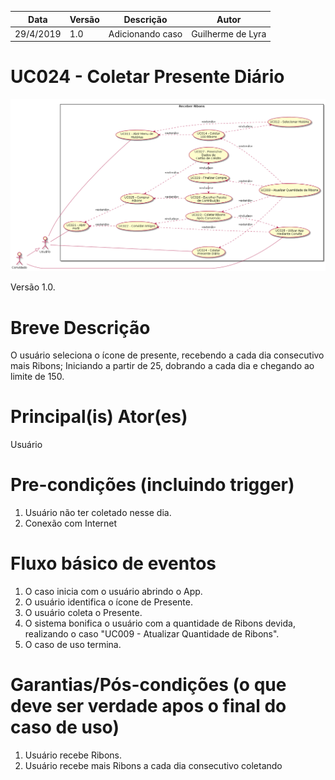 | Data       | Versão  | Descrição       | Autor            |
| ---------- | ------- | --------------- | ---------------- |
| 29/4/2019 | 1.0 | Adicionando caso | Guilherme de Lyra |


# UC024 - Coletar Presente Diário


![diagrama](Receber_Ribons.png)

Versão 1.0.

# Breve Descrição
O usuário seleciona o ícone de presente, recebendo a cada dia consecutivo mais Ribons; Iniciando a partir de 25, dobrando a cada dia e chegando ao limite de 150.

# Principal(is) Ator(es)
Usuário

# Pre-condições (incluindo trigger)
1. Usuário não ter coletado nesse dia.
1. Conexão com Internet

# Fluxo básico de eventos
1. O caso inicia com o usuário abrindo o App.
1. O usuário identifica o ícone de Presente.
1. O usuário coleta o Presente.
1. O sistema bonifica o usuário com a quantidade de Ribons devida, realizando o caso "UC009 - Atualizar Quantidade de Ribons".
1. O caso de uso termina.


# Garantias/Pós-condições (o que deve ser verdade apos o final do caso de uso)
1. Usuário recebe Ribons.
1. Usuário recebe mais Ribons a cada dia consecutivo coletando

